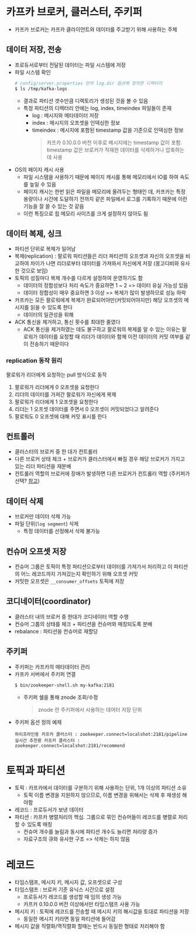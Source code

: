 # 카프카 브로커, 클러스터, 주키퍼
- 카프카 브로커는 카프카 클라이언트와 데이터를 주고받기 위해 사용하는 주체

## 데이터 저장, 전송
- 프로듀서로부터 전달된 데이터는 파일 시스템에 저장
- 파일 시스템 확인
  ```bash
  # config/server.properties 안의 log.dir 옵션에 정의한 디렉터리
  $ ls /tmp/kafka-logs
  ```
  - 결과로 파티션 갯수만큼 디렉토리가 생성된 것을 볼 수 있음
  - 특정 파티션의 디렉터리 안에는 log, index, timeindex 파일들이 존재
    - log : 메시지와 메타데이터 저장
    - index : 메시지의 오프셋을 인덱싱한 정보
    - timeindex : 메시지에 포함된 timestamp 값을 기준으로 인덱싱한 정보
      > 카프카 0.10.0.0 버전 이후로 메시지에는 timestamp 값이 포함. timestamp 값은 브로커가 적재한 데이터를 삭제하거나 압축하는 데 사용 
- OS의 페이지 캐시 사용
  - 파일 시스템을 사용하기 때문에 페이지 캐시를 통해 메모리에서 IO를 하여 속도를 높일 수 있음
  - 페이지 캐시는 한번 읽은 파일을 메모리에 올려두는 형태인 데, 카프카는 특정 용량이나 시간에 도달하기 전까지 같은 파일에서 로그를 기록하기 때문에 이런 기능을 잘 쓸 수 있는 것 같음
  - 이런 특징으로 힙 메모리 사이즈를 크게 설정하지 않아도 됨

## 데이터 복제, 싱크
- 파티션 단위로 복제가 일어남
- 복제(replication) : 팔로워 파티션들은 리더 파티션의 오프셋과 자신의 오프셋을 비교하여 차이가 나면 리더로부터 데이터를 가져와서 자신에게 저장 (몽고디비와 유사한 것으로 보임)
- 토픽의 성질마다 복제 개수를 다르게 설정하여 운영하기도 함
  - 데이터의 정합성보다 처리 속도가 중요하면 1 ~ 2 => 데이터 유실 가능성 있음
  - 데이터 정합성이 매우 중요하면 3 이상 => 복제가 많이 발생하므로 성능 하락
- 카프카는 모든 팔로워에게 복제가 완료되어야만(커밋되어야지만) 해당 오프셋의 메시지를 읽을 수 있도록 한다
  - 데이터의 일관성을 위해
- ACK 통신을 제거하고, 통신 횟수를 최대한 줄였다
  - ACK 통신을 제거하였는 데도 불구하고 팔로워의 복제를 알 수 있는 이유는 팔로워가 데이터를 요청할 때 리더가 데이터와 함께 이전 데이터의 커밋 여부를 같이 전송하기 때문이다

### replication 동작 원리
팔로워가 리더에게 요청하는 pull 방식으로 동작
1. 팔로워가 리더에게 0 오프셋을 요청한다
2. 리더의 데이터를 가져간 팔로워가 자신에게 복제
3. 팔로워가 리더에게 1 오프셋을 요청한다
4. 리더는 1 오프셋 데이터를 주면서 0 오프셋이 커밋되었다고 알려준다
5. 팔로워도 0 오프셋에 대해 커밋 표시를 한다

## 컨트롤러
- 클러스터의 브로커 중 한 대가 컨트롤러
- 다른 브로커 상태 체크 + 브로커가 클러스터에서 빠질 경우 해당 브로커가 가지고 있는 리더 파티션을 재분배
- 컨트롤러 역할의 브로커에 장애가 발생하면 다른 브로커가 컨트롤러 역할 (주키퍼가 선택? [참고](https://jaceklaskowski.gitbooks.io/apache-kafka/content/kafka-feature-controller-election.html))

## 데이터 삭제
- 브로커만 데이터 삭제 가능
- 파일 단위(`log segment`) 삭제
  - 특정 데이터를 선정해서 삭제 불가능

## 컨슈머 오프셋 저장
- 컨슈머 그룹은 토픽이 특정 파티션으로부터 데이터를 가져가서 처리하고 이 파티션의 어느 레코드까지 가져갔는지 확인하기 위해 오프셋 커밋
- 커밋한 오프셋은 `__consumer_offsets` 토픽에 저장

## 코디네이터(coordinator)
- 클러스터 내의 브로커 중 한대가 코디네이터 역할 수행
- 컨슈머 그룹의 상태를 체크 + 파티션을 컨슈머와 매칭되도록 분배
- rebalance : 파티션을 컨슈머로 재할당

## 주키퍼
- 주키퍼는 카프카의 메타데이터 관리
- 카프카 서버에서 주키퍼 연결
  ```bash
  $ bin/zookeeper-shell.sh my-kafka:2181
  ```
  - 주키퍼 쉘을 통해 znode 조회/수정
    > znode 란 주키퍼에서 사용하는 데어터 저장 단위
- 주키퍼 옵션 정의 예제
  ```
  파이프라인용 카프카 클러스터 : zookeeper.connect=localshot:2181/pipeline
  실시간 추천용 카프카 클러스터 : zookeeper.connect=localshot:2181/recommend
  ```

# 토픽과 파티션
- 토픽 : 카프카에서 데이터를 구분하기 위해 사용하는 단위, 1개 이상의 파티션 소유
  - 토픽 이름 변경을 지원하지 않으므로, 이름 변경을 위해서는 삭제 후 재생성 해야함
- 레코드 : 프로듀서가 보낸 데이터
- 파티션 : 카프카 병렬처리의 핵심. 그룹으로 묶인 컨슈머들이 레코드를 병렬로 처리할 수 있도록 매칭
  - 컨슈머 개수를 늘림과 동시에 파티션 개수도 늘리면 처리량 증가
  - 자료구조의 큐와 유사한 구조 => 삭제는 하지 않음

# 레코드
- 타임스탬프, 메시지 키, 메시지 값, 오프셋으로 구성
- 타임스탬프 : 브로커 기준 유닉스 시간으로 설정
  - 프로듀서가 레코드를 생성할 때 임의 생성 가능
  - 카프카 0.10.0.0 버전 이상에서만 타임스탬프 사용 가능
- 메시지 키 : 토픽에 레코드를 전송할 때 메시지 키의 해시값을 토대로 파티션을 저장
  - 동일한 메시지 키라면 동일 파티션에 들어감
- 메시지 값을 직렬화/역직렬화 할때는 반드시 동일한 형태로 처리해야 함